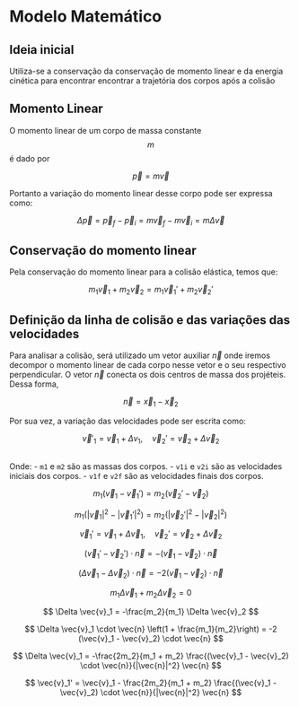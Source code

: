# Modelo Matemático

## Ideia inicial

Utiliza-se a conservação da conservação de momento linear e da energia cinética para encontrar encontrar a trajetória dos corpos após a colisão
## Momento Linear

O momento linear de um corpo de massa constante $$m$$ é dado por

$$
\vec{p} = m \vec{v}
$$

Portanto a variação do momento linear desse corpo pode ser expressa como:

$$
\Delta \vec{p} = \vec{p}_f - \vec{p}_i = m \vec{v}_f - m \vec{v}_i = m \Delta \vec{v}
$$
## Conservação do momento linear

Pela conservação do momento linear para a colisão elástica, temos que:

$$
m_1 \vec{v}_1 + m_2 \vec{v}_2 = m_1 \vec{v}_1' + m_2 \vec{v}_2'
$$

## Definição da linha de colisão e das variações das velocidades

Para analisar a colisão, será utilizado um vetor auxiliar $\vec{n}$ onde iremos decompor o
momento linear de cada corpo nesse vetor e o seu respectivo perpendicular. O vetor $\vec{n}$
conecta os dois centros de massa dos projéteis. Dessa forma,

$$
\vec{n} = \vec{x}_1 - \vec{x}_2
$$

Por sua vez, a variação das velocidades pode ser escrita como:

$$
\vec{v}'_1 = \vec{v}_1 + \Delta v_1, \quad \vec{v}_2' = \vec{v}_2 + \Delta \vec{v}_2
$$

##
   Onde:
     - `m1` e `m2` são as massas dos corpos.
     - `v1i` e `v2i` são as velocidades iniciais dos corpos.
     - `v1f` e `v2f` são as velocidades finais dos corpos.

$$ 
m_1 (\vec{v}_1 - \vec{v}_1') = m_2 (\vec{v}_2' - \vec{v}_2)
$$

$$
m_1 (|\vec{v}_1|^2 - |\vec{v}_1'|^2) = m_2 (|\vec{v}_2'|^2 - |\vec{v}_2|^2)
$$

$$
\vec{v}_1' = \vec{v}_1 + \Delta \vec{v}_1, \quad \vec{v}_2' = \vec{v}_2 + \Delta \vec{v}_2
$$

$$
(\vec{v}_1' - \vec{v}_2') \cdot \vec{n} = -(\vec{v}_1 - \vec{v}_2) \cdot \vec{n}
$$

$$
(\Delta \vec{v}_1 - \Delta \vec{v}_2) \cdot \vec{n} = -2 (\vec{v}_1 - \vec{v}_2) \cdot \vec{n}
$$

$$
m_1 \Delta \vec{v}_1 + m_2 \Delta \vec{v}_2 = 0
$$

$$
\Delta \vec{v}_1 = -\frac{m_2}{m_1} \Delta \vec{v}_2
$$

$$
\Delta \vec{v}_1 \cdot \vec{n} \left(1 + \frac{m_1}{m_2}\right) = -2 (\vec{v}_1 - \vec{v}_2) \cdot \vec{n}
$$

$$
\Delta \vec{v}_1 = -\frac{2m_2}{m_1 + m_2} \frac{(\vec{v}_1 - \vec{v}_2) \cdot \vec{n}}{|\vec{n}|^2} \vec{n}
$$

$$
\vec{v}_1' = \vec{v}_1 - \frac{2m_2}{m_1 + m_2} \frac{(\vec{v}_1 - \vec{v}_2) \cdot \vec{n}}{|\vec{n}|^2} \vec{n}
$$
